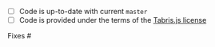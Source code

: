 <!--
Thank you for submitting a pull request for Tabris.js!

Please refer to the CONTRIBUTING.MD file for our coding conventions and more details on contributing.
-->

- [ ] Code is up-to-date with current `master`
- [ ] Code is provided under the terms of the [Tabris.js license](https://github.com/EclipseSource/tabris-js/blob/master/LICENSE)

Fixes #
